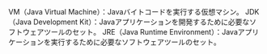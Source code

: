 VM（Java Virtual Machine）：Javaバイトコードを実行する仮想マシン。
JDK（Java Development Kit）：Javaアプリケーションを開発するために必要なソフトウェアツールのセット。
JRE（Java Runtime Environment）：Javaアプリケーションを実行するために必要なソフトウェアツールのセット。